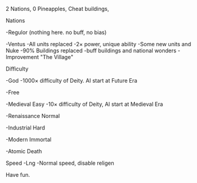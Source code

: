 2 Nations, 0 Pineapples, Cheat buildings,

Nations

-Regulor (nothing here. no buff, no bias)

-Ventus
  -All units replaced
   -2× power, unique ability
   -Some new units and Nuke
  -90% Buildings replaced
   -buff buildings and national wonders
  -Improvement "The Village"
  
Difficulty

-God
  -1000× difficulty of Deity. AI start at Future Era
  
-Free

 -Medieval Easy
  -10× difficulty of Deity, AI start at Medieval Era
  
 -Renaissance Normal
 
 -Industrial Hard
 
 -Modern Immortal
 
 -Atomic Death
 
Speed
-Lng
  -Normal speed, disable religen


Have fun.
